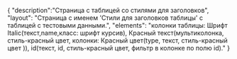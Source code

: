 {
"description":"Страница с таблицей со стилями для заголовков",
"layout": "Страница с именем 'Стили для заголовков таблицы' с таблицей с тестовыми данными.",
"elements": "колонки таблицы: Шрифт Italic(текст,name,класс: шрифт курсив), Красный текст(мультиколонка, стиль-красный цвет, колонки: Красный цвет(type, текст, стиль-красный цвет )),
id(текст, id, стиль-красный цвет, фильтр в колонке по полю id)."
}